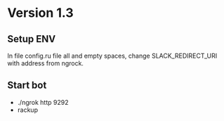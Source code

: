 # Version 1.3

## Setup ENV
In file config.ru file all <put> and <host> empty spaces, change SLACK_REDIRECT_URI with address from ngrock. 
## Start bot
* ./ngrok http 9292
* rackup